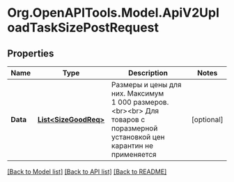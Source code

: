 # Org.OpenAPITools.Model.ApiV2UploadTaskSizePostRequest

## Properties

Name | Type | Description | Notes
------------ | ------------- | ------------- | -------------
**Data** | [**List&lt;SizeGoodReq&gt;**](SizeGoodReq.md) | Размеры и цены для них. Максимум 1 000 размеров. &lt;br&gt;&lt;br&gt; Для товаров с поразмерной установкой цен карантин не применяется  | [optional] 

[[Back to Model list]](../README.md#documentation-for-models) [[Back to API list]](../README.md#documentation-for-api-endpoints) [[Back to README]](../README.md)

